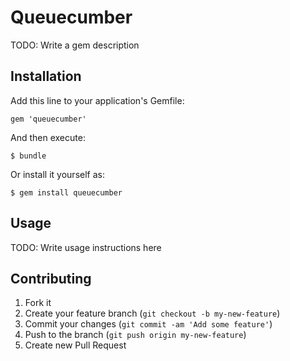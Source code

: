 # Queuecumber

TODO: Write a gem description

## Installation

Add this line to your application's Gemfile:

    gem 'queuecumber'

And then execute:

    $ bundle

Or install it yourself as:

    $ gem install queuecumber

## Usage

TODO: Write usage instructions here

## Contributing

1. Fork it
2. Create your feature branch (`git checkout -b my-new-feature`)
3. Commit your changes (`git commit -am 'Add some feature'`)
4. Push to the branch (`git push origin my-new-feature`)
5. Create new Pull Request
